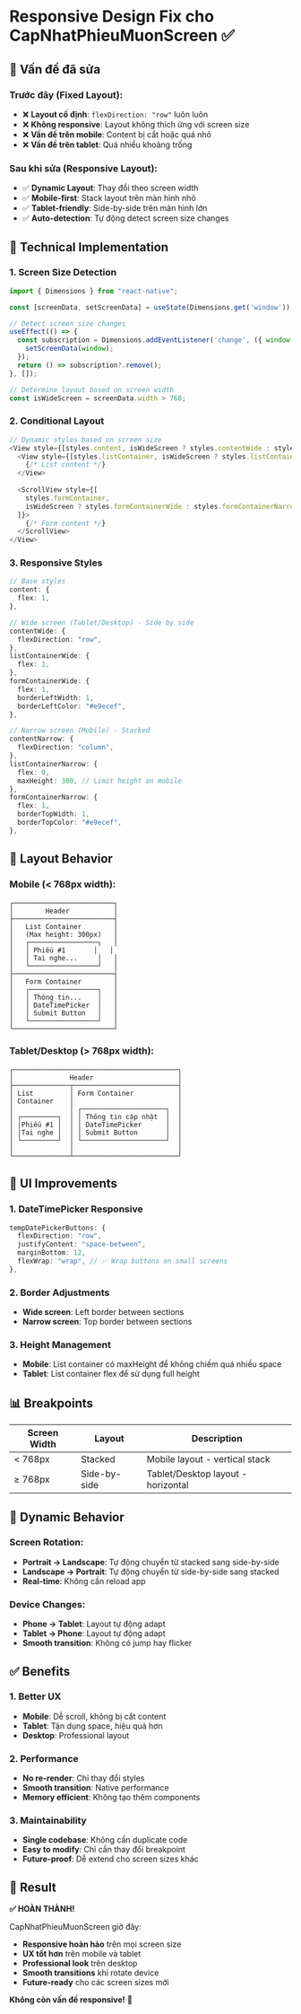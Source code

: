 # Responsive Design Fix cho CapNhatPhieuMuonScreen ✅

## 🎯 **Vấn đề đã sửa**

### **Trước đây (Fixed Layout):**
- ❌ **Layout cố định**: `flexDirection: "row"` luôn luôn
- ❌ **Không responsive**: Layout không thích ứng với screen size
- ❌ **Vấn đề trên mobile**: Content bị cắt hoặc quá nhỏ
- ❌ **Vấn đề trên tablet**: Quá nhiều khoảng trống

### **Sau khi sửa (Responsive Layout):**
- ✅ **Dynamic Layout**: Thay đổi theo screen width
- ✅ **Mobile-first**: Stack layout trên màn hình nhỏ
- ✅ **Tablet-friendly**: Side-by-side trên màn hình lớn
- ✅ **Auto-detection**: Tự động detect screen size changes

## 🔧 **Technical Implementation**

### **1. Screen Size Detection**
```typescript
import { Dimensions } from "react-native";

const [screenData, setScreenData] = useState(Dimensions.get('window'));

// Detect screen size changes
useEffect(() => {
  const subscription = Dimensions.addEventListener('change', ({ window }) => {
    setScreenData(window);
  });
  return () => subscription?.remove();
}, []);

// Determine layout based on screen width
const isWideScreen = screenData.width > 768;
```

### **2. Conditional Layout**
```typescript
// Dynamic styles based on screen size
<View style={[styles.content, isWideScreen ? styles.contentWide : styles.contentNarrow]}>
  <View style={[styles.listContainer, isWideScreen ? styles.listContainerWide : styles.listContainerNarrow]}>
    {/* List content */}
  </View>
  
  <ScrollView style={[
    styles.formContainer, 
    isWideScreen ? styles.formContainerWide : styles.formContainerNarrow
  ]}>
    {/* Form content */}
  </ScrollView>
</View>
```

### **3. Responsive Styles**
```typescript
// Base styles
content: {
  flex: 1,
},

// Wide screen (Tablet/Desktop) - Side by side
contentWide: {
  flexDirection: "row",
},
listContainerWide: {
  flex: 1,
},
formContainerWide: {
  flex: 1,
  borderLeftWidth: 1,
  borderLeftColor: "#e9ecef",
},

// Narrow screen (Mobile) - Stacked
contentNarrow: {
  flexDirection: "column",
},
listContainerNarrow: {
  flex: 0,
  maxHeight: 300, // Limit height on mobile
},
formContainerNarrow: {
  flex: 1,
  borderTopWidth: 1,
  borderTopColor: "#e9ecef",
},
```

## 📱 **Layout Behavior**

### **Mobile (< 768px width):**
```
┌─────────────────────────┐
│        Header           │
├─────────────────────────┤
│   List Container        │
│   (Max height: 300px)   │
│   ┌─────────────────┐   │
│   │ Phiếu #1       │   │
│   │ Tai nghe...     │   │
│   └─────────────────┘   │
├─────────────────────────┤
│   Form Container        │
│   ┌─────────────────┐   │
│   │ Thông tin...    │   │
│   │ DateTimePicker  │   │
│   │ Submit Button   │   │
│   └─────────────────┘   │
└─────────────────────────┘
```

### **Tablet/Desktop (> 768px width):**
```
┌─────────────────────────────────────────┐
│              Header                     │
├──────────────┬──────────────────────────┤
│ List         │ Form Container           │
│ Container    │                          │
│              │ ┌─────────────────────┐  │
│ ┌─────────┐  │ │ Thông tin cập nhật  │  │
│ │Phiếu #1 │  │ │ DateTimePicker      │  │
│ │Tai nghe │  │ │ Submit Button       │  │
│ └─────────┘  │ └─────────────────────┘  │
│              │                          │
└──────────────┴──────────────────────────┘
```

## 🎨 **UI Improvements**

### **1. DateTimePicker Responsive**
```typescript
tempDatePickerButtons: {
  flexDirection: "row",
  justifyContent: "space-between",
  marginBottom: 12,
  flexWrap: "wrap", // ✅ Wrap buttons on small screens
},
```

### **2. Border Adjustments**
- **Wide screen**: Left border between sections
- **Narrow screen**: Top border between sections

### **3. Height Management**
- **Mobile**: List container có maxHeight để không chiếm quá nhiều space
- **Tablet**: List container flex để sử dụng full height

## 📊 **Breakpoints**

| Screen Width | Layout | Description |
|-------------|--------|-------------|
| < 768px | Stacked | Mobile layout - vertical stack |
| ≥ 768px | Side-by-side | Tablet/Desktop layout - horizontal |

## 🔄 **Dynamic Behavior**

### **Screen Rotation:**
- **Portrait → Landscape**: Tự động chuyển từ stacked sang side-by-side
- **Landscape → Portrait**: Tự động chuyển từ side-by-side sang stacked
- **Real-time**: Không cần reload app

### **Device Changes:**
- **Phone → Tablet**: Layout tự động adapt
- **Tablet → Phone**: Layout tự động adapt
- **Smooth transition**: Không có jump hay flicker

## ✅ **Benefits**

### **1. Better UX**
- **Mobile**: Dễ scroll, không bị cắt content
- **Tablet**: Tận dụng space, hiệu quả hơn
- **Desktop**: Professional layout

### **2. Performance**
- **No re-render**: Chỉ thay đổi styles
- **Smooth transition**: Native performance
- **Memory efficient**: Không tạo thêm components

### **3. Maintainability**
- **Single codebase**: Không cần duplicate code
- **Easy to modify**: Chỉ cần thay đổi breakpoint
- **Future-proof**: Dễ extend cho screen sizes khác

## 🚀 **Result**

**✅ HOÀN THÀNH!** 

CapNhatPhieuMuonScreen giờ đây:
- **Responsive hoàn hảo** trên mọi screen size
- **UX tốt hơn** trên mobile và tablet
- **Professional look** trên desktop
- **Smooth transitions** khi rotate device
- **Future-ready** cho các screen sizes mới

**Không còn vấn đề responsive!** 🎉
